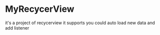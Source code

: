 # MyRecycerView
it's a project of recycerview
it supports you could auto load new data and add listener 
